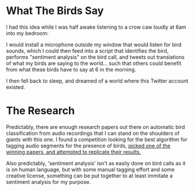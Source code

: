# What The Birds Say

I had this idea while I was half awake listening to a crow caw loudly at 6am into my bedroom:

I would install a microphone outside my window that would listen for bird sounds, which I could then feed into a script that identifies the bird, performs "sentiment analysis" on the bird call, and tweets out translations of what my birds are saying to the world... such that others could benefit from what these birds have to say at 6 in the morning.

I then fell back to sleep, and dreamed of a world where this Twitter account existed.

# The Research

Predictably, there are enough research papers out there on automatic bird classification from audio recordings that I can stand on the shoulders of giants with this one. I found a competition looking for the best algorithm for tagging audio segments for the presence of birds, [picked one of the winning papers, and attempted to replicate their results.](http://machine-listening.eecs.qmul.ac.uk/wp-content/uploads/sites/26/2017/01/cakir.pdf)

Also predictably, 'sentiment analysis' isn't as easily done on bird calls as it is on human language, but with some manual tagging effort and some creative license, something can be put together to at least immitate a sentiment analysis for my purpose.

